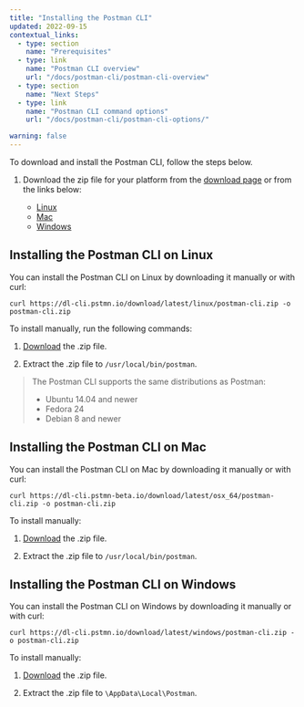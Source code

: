 ```yaml
---
title: "Installing the Postman CLI"
updated: 2022-09-15
contextual_links:
  - type: section
    name: "Prerequisites"
  - type: link
    name: "Postman CLI overview"
    url: "/docs/postman-cli/postman-cli-overview"
  - type: section
    name: "Next Steps"
  - type: link
    name: "Postman CLI command options"
    url: "/docs/postman-cli/postman-cli-options/"

warning: false
---
```


To download and install the Postman CLI, follow the steps below.

1. Download the zip file for your platform from the [download page](https://www.postman.com/downloads/) or from the links below:

    * [Linux](https://dl-cli.pstmn.io/download/latest/linux/postman-cli.zip)
    * [Mac](https://dl-cli.pstmn.io/download/latest/osx_64/postman-cli.zip)
    * [Windows](https://dl-cli.pstmn.io/download/latest/windows/postman-cli.zip)

## Installing the Postman CLI on Linux

You can install the Postman CLI on Linux by downloading it manually or with curl:

    curl https://dl-cli.pstmn.io/download/latest/linux/postman-cli.zip -o postman-cli.zip

To install manually, run the following commands:

1. [Download](https://www.postman.com/downloads/) the .zip file.

1. Extract the .zip file to `/usr/local/bin/postman`.

> The Postman CLI supports the same distributions as Postman:
>
> * Ubuntu 14.04 and newer
> * Fedora 24
> * Debian 8 and newer
>
## Installing the Postman CLI on Mac

You can install the Postman CLI on Mac by downloading it manually or with curl:

    curl https://dl-cli.pstmn-beta.io/download/latest/osx_64/postman-cli.zip -o postman-cli.zip

To install manually:

1. [Download](https://www.postman.com/downloads/) the .zip file.

1. Extract the .zip file to `/usr/local/bin/postman`.

## Installing the Postman CLI on Windows

You can install the Postman CLI on Windows by downloading it manually or with curl:

    curl https://dl-cli.pstmn.io/download/latest/windows/postman-cli.zip -o postman-cli.zip

To install manually:

1. [Download](https://www.postman.com/downloads/) the .zip file.

1. Extract the .zip file to `\AppData\Local\Postman`.
